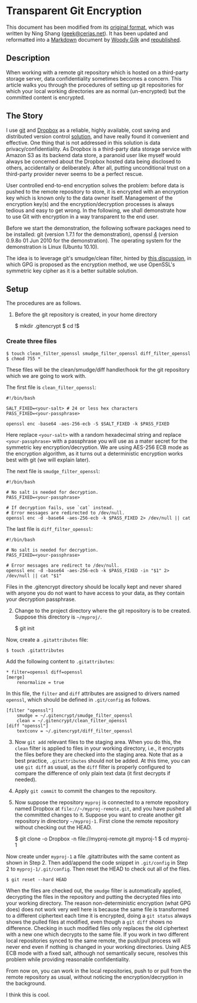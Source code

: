 # Transparent Git Encryption

This document has been modified from its [original format][m1], which was
written by Ning Shang (<geek@cerias.net>). It has been updated and reformatted
into a [Markdown][m2] document by [Woody Gilk][m3] and [republished][m4].

## Description

When working with a remote git repository which is hosted on a
third-party storage server, data confidentiality sometimes becomes 
a concern. This article walks you through the procedures of setting 
up git repositories for which your local working directories are as 
normal (un-encrypted) but the committed content is encrypted.

## The Story
I use [git][1] and [Dropbox][2] as a reliable, highly available, cost
saving and distributed version control [solution][3], and have really
found it convenient and effective. One thing that is not addressed in
this solution is data privacy/confidentiality. As Dropbox is a third-party
data storage service with Amazon S3 as its backend data store, a paranoid
user like myself would always be concerned about the Dropbox hosted data
being disclosed to others, accidentally or deliberately. After all, putting
unconditional trust on a third-party provider never seems to be a perfect 
rescue.

User controlled end-to-end encryption solves the problem: before data is
pushed to the remote repository to store, it is encrypted with an encryption
key which is known only to the data owner itself. Management of the 
encryption key(s) and the encryption/decryption processes is always tedious
and easy to get wrong. In the following, we shall demonstrate how to use 
Git with encryption in a way transparent to the end user.

Before we start the demonstration, the following software packages need 
to be installed: git (version 1.7.1 for the demonstration), openssl [4]
(version 0.9.8o 01 Jun 2010 for the demonstration). The operating system
for the demonstration is Linux (Ubuntu 10.10).

The idea is to leverage git's smudge/clean filter, hinted by [this discussion][5],
in which GPG is proposed as the encryption method, we use OpenSSL's symmetric
key cipher as it is a better suitable solution.

## Setup

The procedures are as follows.

1) Before the git repository is created, in your home directory

    $ mkdir .gitencrypt
    $ cd !$

### Create three files

    $ touch clean_filter_openssl smudge_filter_openssl diff_filter_openssl 
    $ chmod 755 *

These files will be the clean/smudge/diff handler/hook for the git 
repository which we are going to work with.

The first file is `clean_filter_openssl`:

    #!/bin/bash

    SALT_FIXED=<your-salt> # 24 or less hex characters
    PASS_FIXED=<your-passphrase>

    openssl enc -base64 -aes-256-ecb -S $SALT_FIXED -k $PASS_FIXED

Here replace `<your-salt>` with a random hexadecimal string and replace 
`<your-passphrase>` with a passphrase you will use as a mater secret for
the symmetric key encryption/decryption. We are using AES-256 ECB mode
as the encryption algorithm, as it turns out a deterministic encryption
works best with git (we will explain later).

The next file is `smudge_filter_openssl`:

    #!/bin/bash

    # No salt is needed for decryption.
    PASS_FIXED=<your-passphrase>

    # If decryption fails, use `cat` instead. 
    # Error messages are redirected to /dev/null.
    openssl enc -d -base64 -aes-256-ecb -k $PASS_FIXED 2> /dev/null || cat

The last file is `diff_filter_openssl`:

    #!/bin/bash

    # No salt is needed for decryption.
    PASS_FIXED=<your-passphrase>

    # Error messages are redirect to /dev/null.
    openssl enc -d -base64 -aes-256-ecb -k $PASS_FIXED -in "$1" 2> /dev/null || cat "$1"

Files in the .gitencrypt directory should be locally kept and never shared
with anyone you do not want to have access to your data, as they contain
your decryption passphrase.

2) Change to the project directory where the git repository is to be
created. Suppose this directory is `~/myproj/`.

    $ git init

Now, create a `.gitattributes` file:

    $ touch .gitattributes

Add the following content to `.gitattributes`:

    * filter=openssl diff=openssl
    [merge]
        renormalize = true

In this file, the `filter` and `diff` attributes are assigned to drivers
named `openssl`, which should be defined in `.git/config` as follows.

    [filter "openssl"]
        smudge = ~/.gitencrypt/smudge_filter_openssl
        clean = ~/.gitencrypt/clean_filter_openssl
    [diff "openssl"]
        textconv = ~/.gitencrypt/diff_filter_openssl

3) Now `git add` relevant files to the staging area. When you do this,
the `clean` filter is applied to files in your working directory, i.e.,
it encrypts the files before they are checked into the staging area. Note 
that as a best practice, `.gitattributes` should not be added. At this time,
you can use `git diff` as usual, as the `diff` filter is properly 
configured to compare the difference of only plain text data (it first 
decrypts if needed).

4) Apply `git commit` to commit the changes to the repository.

5) Now suppose the repository `myproj` is connected to a remote repository
named Dropbox at `file://~/myproj-remote.git`, and you have pushed all
the committed changes to it. Suppose you want to create another git 
repository in directory `~/myproj-1`. First clone the remote repository
without checking out the HEAD.

    $ git clone -o Dropbox -n file://myproj-remote.git myproj-1
    $ cd myproj-1

Now create under `myproj-1` a file .gitattributes with the same content
as shown in Step 2. Then add/append the code snippet in `.git/config` in 
Step 2 to `myproj-1/.git/config`. Then reset the HEAD to check out all of
the files.

    $ git reset --hard HEAD

When the files are checked out, the `smudge` filter is automatically
applied, decrypting the files in the repository and putting the decrypted
files into your working directory. The reason non-deterministic encryption
(what GPG does) does not work very well here is because the same file 
is transformed to a different ciphertext each time it is encrypted, doing
a `git status` always shows the pulled files at modified, even though
a `git diff` shows no difference. Checking in such modified files only
replaces the old ciphertext with a new one which decrypts to the same 
file. If you work in two different local repositories synced to the same
remote, the push/pull process will never end even if nothing is changed
in your working directories. Using AES ECB mode with a fixed salt, although
not semantically secure, resolves this problem while providing reasonable
confidentiality.

From now on, you can work in the local repositories, push to or pull from 
the remote repository as usual, without noticing the encryption/decryption 
in the background.

I think this is cool.

[1]: http://git-scm.com/ "Git: the fast version control system"
[2]: http://www.dropbox.com/ "Dropbox"
[3]: http://syncom.wordpress.com/2010/05/06/%E7%89%88%E6%8E%A7/ "Version control with Git and Dropbox"
[4]: http://www.openssl.org/ "OpenSSL: Cryptography and SSL/TLS Toolkit"
[5]: http://git.661346.n2.nabble.com/Transparently-encrypt-repository-contents-with-GPG-td2470145.html "Web discussion: Transparently encrypt repository contents with GPG"

[m1]: http://syncom.appspot.com/papers/git_encryption.txt
[m2]: http://daringfireball.net/projects/markdown/syntax
[m3]: http://shadowhand.me/
[m4]: https://gist.github.com/873637
